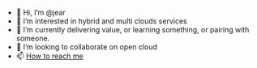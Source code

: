 - 👋 Hi, I’m @jear
- 👀 I’m interested in hybrid and multi clouds services
- 🌱 I’m currently delivering value, or learning something, or pairing with someone.
- 💞️ I’m looking to collaborate on open cloud
- 📫 [How to reach me](https://www.linkedin.com/in/jerome-armand-746876/)

<!---
jear/jear is a ✨ special ✨ repository because its `README.md` (this file) appears on your GitHub profile.
You can click the Preview link to take a look at your changes.
--->
